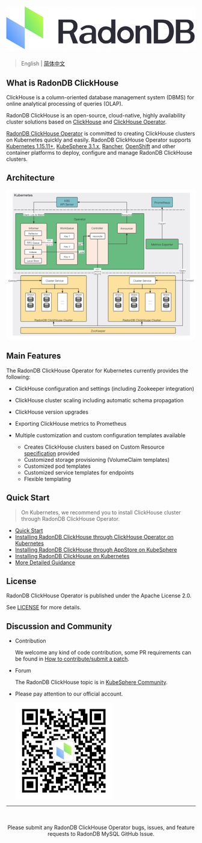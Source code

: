 # ![LOGO](docs/_images/logo_radondb.png)

> English | [简体中文](README_zh.md)

## What is RadonDB ClickHouse

ClickHouse is a column-oriented database management system (DBMS) for online analytical processing of queries (OLAP).

RadonDB ClickHouse is an open-source, cloud-native, highly availability cluster solutions based on [ClickHouse](https://clickhouse.tech/) and [ClickHouse Operator](https://github.com/Altinity/clickhouse-operator). 

[RadonDB ClickHouse Operator](https://github.com/radondb/radondb-clickhouse-operator) is committed to creating ClickHouse clusters on Kubernetes quickly and easily. RadonDB ClickHouse Operator supports [Kubernetes 1.15.11+](https://kubernetes.io), [KubeSphere 3.1.x](https://kubesphere.com.cn), [Rancher](https://rancher.com/), [OpenShift](https://www.redhat.com/en) and other container platforms to deploy, configure and manage RadonDB ClickHouse clusters.

## Architecture

![Architecture](docs/_images/radondb-clickhouse-operator.png)

## Main Features

The RadonDB ClickHouse Operator for Kubernetes currently provides the following:

- ClickHouse configuration and settings (including Zookeeper integration)
- ClickHouse cluster scaling including automatic schema propagation
- ClickHouse version upgrades
- Exporting ClickHouse metrics to Prometheus
- Multiple customization and custom configuration templates available

  - Creates ClickHouse clusters based on Custom Resource [specification](docs/chi-examples/99-clickhouseinstallation-max.yaml) provided
  - Customized storage provisioning (VolumeClaim templates)
  - Customized pod templates
  - Customized service templates for endpoints
  - Flexible templating

## Quick Start

> On Kubernetes, we recommend you to install ClickHouse cluster through RadonDB ClickHouse Operator.

- [Quick Start](docs/quick_start.md)
- [Installing RadonDB ClickHouse through ClickHouse Operator on Kubernetes](docs/en-us/deploy_radondb-clickhouse_with_operator_on_kubernetes.md)
- [Installing RadonDB ClickHouse through AppStore on KubeSphere](docs/en-us/deploy_radondb-clickhouse_with_operator_on_kubesphere_appstore.md)
- [Installing RadonDB ClickHouse on Kubernetes](docs/en-us/deploy_radondb-clickhouse_on_kubernetes.md)
- [More Detailed Guidance](docs/README.md)

## License

RadonDB ClickHouse Operator is published under the Apache License 2.0.

See [LICENSE](./LICENSE) for more details.

## Discussion and Community

- Contribution

  We welcome any kind of code contribution, some PR requirements can be found in [How to contribute/submit a patch](./CONTRIBUTING.md).

- Forum

    The RadonDB ClickHouse topic is in [KubeSphere Community](https://kubesphere.com.cn/forum/t/radondb).

- Please pay attention to our official account.

  ![](docs/_images/vx_code_258.jpg)

---
<p align="center">
<br/><br/>
Please submit any RadonDB ClickHouse Operator bugs, issues, and feature requests to RadonDB MySQL GitHub Issue.
<br/>
</a>
</p>
